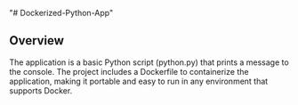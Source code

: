 "# Dockerized-Python-App"

## Overview
The application is a basic Python script (python.py) that prints a message to the console. The project includes a Dockerfile to containerize the application, making it portable and easy to run in any environment that supports Docker.
